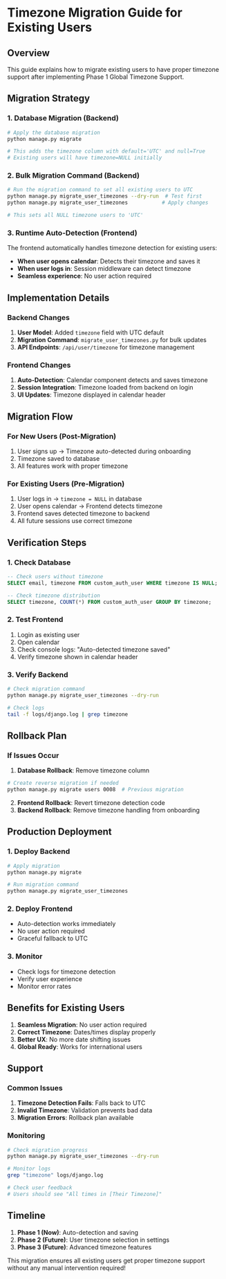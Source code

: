 # Timezone Migration Guide for Existing Users

## Overview
This guide explains how to migrate existing users to have proper timezone support after implementing Phase 1 Global Timezone Support.

## Migration Strategy

### 1. Database Migration (Backend)
```bash
# Apply the database migration
python manage.py migrate

# This adds the timezone column with default='UTC' and null=True
# Existing users will have timezone=NULL initially
```

### 2. Bulk Migration Command (Backend)
```bash
# Run the migration command to set all existing users to UTC
python manage.py migrate_user_timezones --dry-run  # Test first
python manage.py migrate_user_timezones           # Apply changes

# This sets all NULL timezone users to 'UTC'
```

### 3. Runtime Auto-Detection (Frontend)
The frontend automatically handles timezone detection for existing users:

- **When user opens calendar**: Detects their timezone and saves it
- **When user logs in**: Session middleware can detect timezone
- **Seamless experience**: No user action required

## Implementation Details

### Backend Changes
1. **User Model**: Added `timezone` field with UTC default
2. **Migration Command**: `migrate_user_timezones.py` for bulk updates
3. **API Endpoints**: `/api/user/timezone` for timezone management

### Frontend Changes
1. **Auto-Detection**: Calendar component detects and saves timezone
2. **Session Integration**: Timezone loaded from backend on login
3. **UI Updates**: Timezone displayed in calendar header

## Migration Flow

### For New Users (Post-Migration)
1. User signs up → Timezone auto-detected during onboarding
2. Timezone saved to database
3. All features work with proper timezone

### For Existing Users (Pre-Migration)
1. User logs in → `timezone = NULL` in database
2. User opens calendar → Frontend detects timezone
3. Frontend saves detected timezone to backend
4. All future sessions use correct timezone

## Verification Steps

### 1. Check Database
```sql
-- Check users without timezone
SELECT email, timezone FROM custom_auth_user WHERE timezone IS NULL;

-- Check timezone distribution
SELECT timezone, COUNT(*) FROM custom_auth_user GROUP BY timezone;
```

### 2. Test Frontend
1. Login as existing user
2. Open calendar
3. Check console logs: "Auto-detected timezone saved"
4. Verify timezone shown in calendar header

### 3. Verify Backend
```bash
# Check migration command
python manage.py migrate_user_timezones --dry-run

# Check logs
tail -f logs/django.log | grep timezone
```

## Rollback Plan

### If Issues Occur
1. **Database Rollback**: Remove timezone column
```bash
# Create reverse migration if needed
python manage.py migrate users 0008  # Previous migration
```

2. **Frontend Rollback**: Revert timezone detection code
3. **Backend Rollback**: Remove timezone handling from onboarding

## Production Deployment

### 1. Deploy Backend
```bash
# Apply migration
python manage.py migrate

# Run migration command
python manage.py migrate_user_timezones
```

### 2. Deploy Frontend
- Auto-detection works immediately
- No user action required
- Graceful fallback to UTC

### 3. Monitor
- Check logs for timezone detection
- Verify user experience
- Monitor error rates

## Benefits for Existing Users

1. **Seamless Migration**: No user action required
2. **Correct Timezone**: Dates/times display properly
3. **Better UX**: No more date shifting issues
4. **Global Ready**: Works for international users

## Support

### Common Issues
1. **Timezone Detection Fails**: Falls back to UTC
2. **Invalid Timezone**: Validation prevents bad data
3. **Migration Errors**: Rollback plan available

### Monitoring
```bash
# Check migration progress
python manage.py migrate_user_timezones --dry-run

# Monitor logs
grep "timezone" logs/django.log

# Check user feedback
# Users should see "All times in [Their Timezone]"
```

## Timeline

1. **Phase 1 (Now)**: Auto-detection and saving
2. **Phase 2 (Future)**: User timezone selection in settings
3. **Phase 3 (Future)**: Advanced timezone features

This migration ensures all existing users get proper timezone support without any manual intervention required!